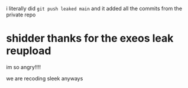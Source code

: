 i literally did `git push leaked main` and it added all the commits from the private repo

# shidder thanks for the exeos leak reupload

im so angry!!!!

we are recoding sleek anyways
